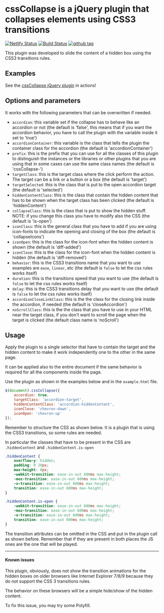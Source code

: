 # cssCollapse is a jQuery plugin that collapses elements using CSS3 transitions

[![Netlify Status](https://api.netlify.com/api/v1/badges/68db4347-bc46-4c24-813f-6e33d3888f6a/deploy-status)](https://app.netlify.com/sites/css-collapse/deploys)
[![Build Status](https://travis-ci.org/Ferie/cssCollapse.svg?branch=master)](https://travis-ci.org/Ferie/cssCollapse)
[![github tag](https://img.shields.io/github/tag/Ferie/cssCollapse.svg)](https://github.com/Ferie/cssCollapse/tags)

This plugin was developed to slide the content of a hidden box using the CSS3 transitions rules.


## Examples

See the [cssCollapse jQuery plugin](http://riccardoandreatta.com/web-app/cssCollapse/example.html) in actions!


## Options and parameters

It works with the following parameters that can be overwritten if needed.

* `accordion`: this variable set if the collapse has to behave like an accordion or not (the default is 'false', this means that if you want the accordion behavior, you have to call the plugin with the variable inside it set to 'true')
* `accordionContainer`: this variable is the class that tells the plugin the container class for the accordion (the default is 'accordionContainer')
* `prefix`: this is the prefix that you can use for all the classes of this plugin to distinguish the instances or the libraries or other plugins that you are using that in some cases can use the same class names (the default is 'cssCollapse-')
* `targetClass`: this is the target class where the click perform the action. The target can be a link or a button or a box (the default is 'target')
* `targetSelected`: this is the class that is put to the open accordion target (the default is 'selected')
* `hiddenContentClass`: this is the class that contain the hidden content that has to be shown when the target class has been clicked (the default is 'hiddenContent')
* `collapseClass`: this is the class that is put to show the hidden stuff. NOTE: if you change this class you have to modify also the CSS (the default is 'is-open')
* `iconClass`: this is the general class that you have to add if you are using icon-fonts to indicate the opening and closing of the box (the default is 'collapseIcons')
* `iconOpen`: this is the class for the icon-font when the hidden content is shown (the default is 'diff-added')
* `iconClose`: this is the class for the icon-font when the hidden content is hidden (the default is 'diff-removed')
* `behavior`: this is the CSS3 transitions name that you want to use examples are `ease`, `linear`, etc (the default is `false` to let the css rules works itself)
* `duration`: this is the transitions speed that you want to use (the default is `false` to let the css rules works itself)
* `delay`: this is the CSS3 transitions delay that you want to use (the default is `false` to let the css rules works itself)
* `accordionCloseLinkClass`: this is the the class for the closing link inside the accordion, if needed (the default is 'closeAccordion')
* `noScrollClass`: this is the the class that you have to use in your HTML near the target class, if you don't want to scroll the page when the target is clicked (the default class name is 'noScroll')

## Usage

Apply the plugin to a single selector that have to contain the target and the hidden content to make it work independently one to the other in the same page.

It can be applied also to the entire document if the same behavior is required for all the components inside the page.

Use the plugin as shown in the examples below and in the `example.html` file.

```javascript
$(document).cssCollapse({
    accordion: true,
    targetClass: 'accordion-target',
    hiddenContentClass: 'accordion-hiddenContent',
    iconClose: 'chevron-down',
    iconOpen: 'chevron-up'
});
```

Remember to structure the CSS as shown below. It is a plugin that is using the CSS3 transitions, so some rules are needed.

In particular the classes that have to be present in the CSS are `.hiddenContent`  and `.hiddenContent.is-open`

```css
.hiddenContent {
    overflow-y: hidden;
    padding: 0 20px;
    max-height: 0px;
    -webkit-transition: ease-in-out 600ms max-height;
    -moz-transition: ease-in-out 600ms max-height;
    -o-transition: ease-in-out 600ms max-height;
    transition: ease-in-out 600ms max-height;
}

.hiddenContent.is-open {
    -webkit-transition: ease-in-out 600ms max-height;
    -moz-transition: ease-in-out 600ms max-height;
    -o-transition: ease-in-out 600ms max-height;
    transition: ease-in-out 600ms max-height;
}
```

The transition attributes can be omitted in the CSS and put in the plugin call as shown before. Remember that if they are present in both places the JS ones are the one that will be played.


---

#### Known issues

This plugin, obviously, does not show the transition animations for the hidden boxes on older browsers like Internet Explorer 7/8/9 because they do not support the CSS 3 transitions rules.

The behavior on these browsers will be a simple hide/show of the hidden content.

To fix this issue, you may try some Polyfill.
